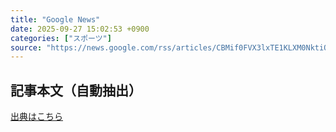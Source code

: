 ```yaml
---
title: "Google News"
date: 2025-09-27 15:02:53 +0900
categories: ["スポーツ"]
source: "https://news.google.com/rss/articles/CBMif0FVX3lxTE1KLXM0NktiQVA2MHpVOFBLNm5nTUJKbVk1eHk2YThtZGFlSUM2ZE05clc3cVRsN2lfbzVHcWZENGFUZVdvNGlnZ3lWTzFBanRrVDhXZUpNWjN1RGVsQXNkbklDdjlzc0tzSWRabU44TU82YTZ5bjFQTTNRUE5EQ28?oc=5"
---
```


## 記事本文（自動抽出）
<body class="y0K44d EA71Tc" id="readabilityBody"></body>

[出典はこちら](https://news.google.com/rss/articles/CBMif0FVX3lxTE1KLXM0NktiQVA2MHpVOFBLNm5nTUJKbVk1eHk2YThtZGFlSUM2ZE05clc3cVRsN2lfbzVHcWZENGFUZVdvNGlnZ3lWTzFBanRrVDhXZUpNWjN1RGVsQXNkbklDdjlzc0tzSWRabU44TU82YTZ5bjFQTTNRUE5EQ28?oc=5)
